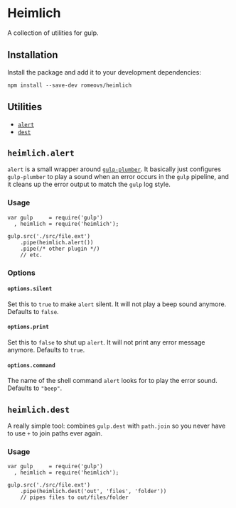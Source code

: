# Heimlich
A collection of utilities for gulp.

## Installation
Install the package and add it to your development dependencies:
```
npm install --save-dev romeovs/heimlich
```

## Utilities
- [`alert`](#heimlichalert)
- [`dest`](#heimlichdest)

## `heimlich.alert`

`alert` is a small wrapper around
[`gulp-plumber`](https://github.com/floatdrop/gulp-plumber).  It basically just
configures `gulp-plumber` to play a sound when an error occurs in the `gulp`
pipeline, and it cleans up the error output to match the `gulp` log style.

### Usage
```
var gulp     = require('gulp')
  , heimlich = require('heimlich');

gulp.src('./src/file.ext')
    .pipe(heimlich.alert())
    .pipe(/* other plugin */)
    // etc.
```

### Options

#### `options.silent`
Set this to `true` to make `alert` silent.  It will not play a beep
sound anymore.  Defaults to `false`.

#### `options.print`
Set this to `false` to shut up `alert`.  It will not print any error
message anymore.  Defaults to `true`.

#### `options.command`
The name of the shell command `alert` looks for to play the error sound.
Defaults to `"beep"`.


## `heimlich.dest`
A really simple tool: combines `gulp.dest` with `path.join` so you never
have to use `+` to join paths ever again.

### Usage
```
var gulp     = require('gulp')
  , heimlich = require('heimlich');

gulp.src('./src/file.ext')
    .pipe(heimlich.dest('out', 'files', 'folder'))
    // pipes files to out/files/folder
```
